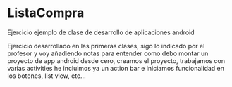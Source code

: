 # ListaCompra
Ejercicio ejemplo de clase de desarrollo de aplicaciones android

Ejercicio desarrollado en las primeras clases, sigo lo indicado por el profesor y voy añadiendo notas para entender como debo montar un proyecto de app android desde cero,
creamos el proyecto, trabajamos con varias activities he incluimos ya un action bar e iniciamos funcionalidad en los botones, list view, etc...
